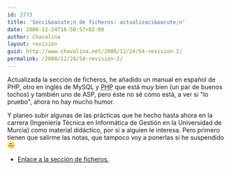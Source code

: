 ```yaml
---
id: 2773
title: 'Secci&oacute;n de ficheros: actualizaci&oacute;n'
date: 2008-12-24T16:50:57+02:00
author: Chavalina
layout: revision
guid: http://www.chavalina.net/2008/12/24/54-revision-2/
permalink: /2008/12/24/54-revision-2/
---
```

Actualizada la secci&oacute;n de ficheros, he a&ntilde;adido un manual en espa&ntilde;ol de PHP, otro en inglés de MySQL y <acronym title="Hypertext PreProcessor">PHP</acronym> que está muy bien (un par de buenos tochos) y también uno de ASP, pero éste no sé c&oacute;mo está, a ver si "lo pruebo", ahora no hay mucho humor.

Y planeo subir algunas de las prácticas que he hecho hasta ahora en la carrera (Ingenier&iacute;a Técnica en Informática de Gesti&oacute;n en la Universidad de Murcia) como material didáctico, por si a alguien le interesa. Pero primero tienen que salirme las notas, que tampoco voy a ponerlas si he suspendido![asqueado](/imagenes/emoticonos/asqueado.gif) 

  * <a href="ficheros/ficheros.php" target="_blank">Enlace a la secci&oacute;n de ficheros.</a>